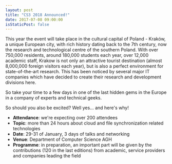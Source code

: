 ```yaml
---
layout: post
title: "CS3 2018 Announced!"
date: 2017-07-08 09:00:00
isStaticPost: false
---
```


This year the event will take place in the cultural capital of Poland - Kraków, a unique European city, with rich history dating back to the 7th century, now the research and technological centre of the southern Poland. With over 750,000 residents, around 180,000 students each year, over 12,000 academic staff, Krakow is not only an attractive tourist destination (almost 8,000,000 foreign visitors each year), but is also a perfect environment for state-of-the-art research. This has been noticed by several major IT companies which have decided to create their research and development divisions here. 


So take your time to a few days in one of the last hidden gems in the Europe in a company of experts and technical geeks.

So should you also be excited? Well yes... and here's why!

* **Attendance**: we're expecting over 200 attendees
* **Topic**: more than 24 hours about cloud and file synchronization related technologies 
* **Date**: 29-31 of January, 3 days of talks and networking
* **Venue**: Department of Computer Science AGH
* **Programme**: in preparation, an important part will be given by the contributions (120 in the last editions) from academic, service providers and companies leading the field
